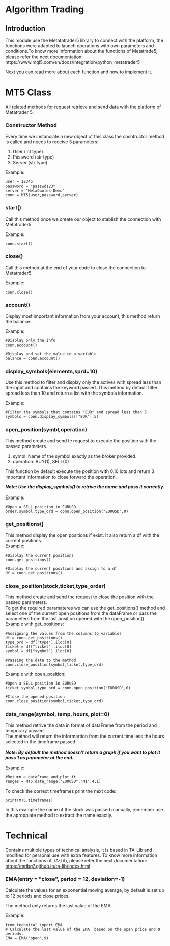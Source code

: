 # Algorithm Trading

<h2>Introduction</h2>
<p>This module use the Metatatrader5 library to connect with the platform, the functions were adapted to launch operations with own parameters and conditions.To know more information about the functions of Metatrade5, please refer the next documentation:<br> 
https://www.mql5.com/en/docs/integration/python_metatrader5 </p>

<p>Next you can read more about each function and how to implement it.</p>



# MT5 Class

All related methods for request retrieve and send data with the platform of Metatrader 5.

<h3><b> Constructor Method</b></h3>
<p>Every time we instanciate a new object of this class the cosntructor method is called and needs to receive 3 parameters:
<ol>
<li>User (int type)</li>
<li>Password (str type)</li>
<li>Server (str type)</li>
</ol>

Example: <br>
    
    user = 12345
    password = "passwd123"
    server = "MetaQuotes-Demo"
    conn = MT5(user,password,server)

</p>



<h3><b> start()</b></h3>
<p>Call this method once we create our object to stablish the connection with Metatrader5.<br>

Example: <br>
    
    conn.start()
</p>


<h3><b> close()</b></h3>
<p>Call this method at the end of your code to close the connection to Metatrader5.<br>

Example: <br>
        
    conn.close()
</p>



<h3><b> account()</b></h3>
<p>Display most important information from your account, this method return the balance.<br>

Example: <br>
    
    #Display only the info
    conn.account()
    
    #Display and set the value to a variable
    balance = conn.account()

</p>



<h3><b> display_symbols(elements,sprd=10)</b></h3>
<p>Use this method to filter and display only the actives with spread less than the input and contains the keyword passed. 
This method by default filter spread less than 10 and return a list with the symbols information.<br>

Example: <br>
    
    #Filter the symbols that contains "EUR" and spread less than 5 
    symbols = conn.display_symbols(["EUR"],5)    
</p>


<h3><b> open_position(symbl,operation) </b></h3>
<p>This method create and send te request to execute the position with the passed parameters.<br>
<ol>
<li>symbl: Name of the symbol exactly as the broker provided.</li>
<li>operation: BUY(1), SELL(0)</li>
</ol>
This function by default execute the position with 0.10 lots and return 3 important information to close forward the operation.
<br>

<i><b>Note: Use the display_symbols() to retrive the name and pass it correctly.</b></i>
<br>
<br>
Example: 

    #Open a SELL position in EURUSD
    order,symbol,type_ord = conn.open_position("EURUSD",0)    
</p>

<h3><b> get_positions() </b></h3>
<p>This method display the open positions if exist. It also return a df with the current positions.
<br>
Example: 

    #Display the current positions
    conn.get_positions()   
    
    #Display the current positions and assign to a df
    df = conn.get_positions()   
</p>

<h3><b> close_position(stock,ticket,type_order) </b></h3>
<p>This method create and send the request to close the position with the passed parameters.<br>
To get the required paramateres we can use the get_positions() method and select one of the current open positions from the dataFrame or pass the parameters from the last position opened with the open_position().

<br>
Example with get_positions: 

    #Assigning the values from the columns to variables
    df = conn.get_positions()
    type_ord = df["type"].iloc[0]
    ticket = df["ticket"].iloc[0]
    symbol = df["symbol"].iloc[0]
    
    #Passing the data to the method
    conn.close_position(symbol,ticket,type_ord)  

Example with open_position:

    #Open a SELL position in EURUSD
    ticket,symbol,type_ord = conn.open_position("EURUSD",0)    

    #Close the opened position
    conn.close_position(symbol,ticket,type_ord) 
</p>

<h3><b> data_range(symbol, temp, hours, plot=0)</b></h3>

<p>This method retrive the data in format of dataFrame from the period and temporary passed.<br>
The method will return the informartion from the current time less the hours selected in the timeframe passed.<br>
<br>
<i><b>Note: By default the method doesn't return a graph if you want to plot it pass 1 as parameter at the end.</b></i>

Example: <br>
    
    #Return a dataFrame and plot it
    ranges = MT5.data_range("EURUSD","M1",4,1)      

To check the correct timeframes print the next code:

    print(MT5.timeframes)

In this example the name of the stock was passed manually, remember use the aproppiate method to extract the name exactly.
</p>


# Technical
Contains multiple types of technical analysis, it is based in TA-Lib and modified for personal use with extra features.
To know more information about the functions of TA-Lib, please refer the next documentation:
https://mrjbq7.github.io/ta-lib/index.html

<h3><b>EMA(entry = "close", period = 12, deviation=-1)</b></h3>
<p>Calculate the values for an exponential moving average, by default is set up to 12 periods and close prices.

The method only returns the last value of the EMA.

Example: <br>
        
    from technical import EMA
    # Calculate the last value of the EMA  based on the open price and 9 periods.    
    EMA = EMA("open",9)
</p>






